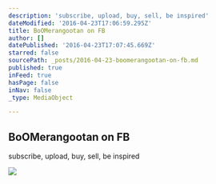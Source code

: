 ```yaml
---
description: 'subscribe, upload, buy, sell, be inspired'
dateModified: '2016-04-23T17:06:59.295Z'
title: BoOMerangootan on FB
author: []
datePublished: '2016-04-23T17:07:45.669Z'
starred: false
sourcePath: _posts/2016-04-23-boomerangootan-on-fb.md
published: true
inFeed: true
hasPage: false
inNav: false
_type: MediaObject

---
```

<article style=""><h1>BoOMerangootan on FB</h1><p>subscribe, upload, buy, sell, be inspired</p></article>

![](https://s3-us-west-2.amazonaws.com/the-grid-img/p/9fef443ee04bebb635d9e8127faeb688c44a8593.png)